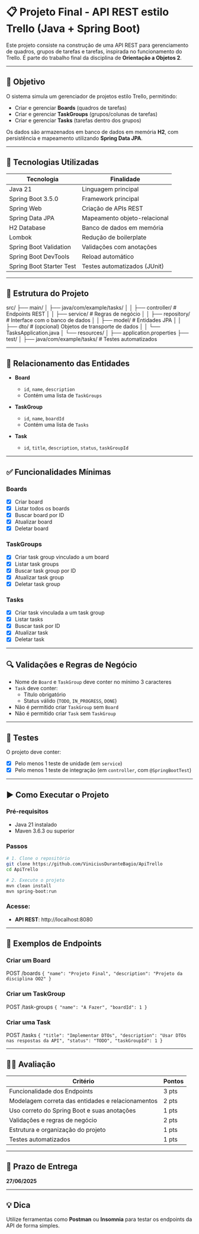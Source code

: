 # 📋 Projeto Final - API REST estilo Trello (Java + Spring Boot)

Este projeto consiste na construção de uma API REST para gerenciamento de quadros, grupos de tarefas e tarefas, inspirada no funcionamento do Trello. É parte do trabalho final da disciplina de **Orientação a Objetos 2**.

---

## 📌 Objetivo

O sistema simula um gerenciador de projetos estilo Trello, permitindo:

- Criar e gerenciar **Boards** (quadros de tarefas)
- Criar e gerenciar **TaskGroups** (grupos/colunas de tarefas)
- Criar e gerenciar **Tasks** (tarefas dentro dos grupos)

Os dados são armazenados em banco de dados em memória **H2**, com persistência e mapeamento utilizando **Spring Data JPA**.

---

## 🧰 Tecnologias Utilizadas

| Tecnologia | Finalidade |
|------------|------------|
| Java 21 | Linguagem principal |
| Spring Boot 3.5.0 | Framework principal |
| Spring Web | Criação de APIs REST |
| Spring Data JPA | Mapeamento objeto-relacional |
| H2 Database | Banco de dados em memória |
| Lombok | Redução de boilerplate |
| Spring Boot Validation | Validações com anotações |
| Spring Boot DevTools | Reload automático |
| Spring Boot Starter Test | Testes automatizados (JUnit) |

---

## 🧱 Estrutura do Projeto

src/
├── main/
│   ├── java/com/example/tasks/
│   │   ├── controller/     # Endpoints REST
│   │   ├── service/        # Regras de negócio
│   │   ├── repository/     # Interface com o banco de dados
│   │   ├── model/          # Entidades JPA
│   │   ├── dto/            # (opcional) Objetos de transporte de dados
│   │   └── TasksApplication.java
│   └── resources/
│       ├── application.properties
├── test/
│   ├── java/com/example/tasks/  # Testes automatizados

---

## 🔄 Relacionamento das Entidades

- **Board**
    - `id`, `name`, `description`
    - Contém uma lista de `TaskGroups`

- **TaskGroup**
    - `id`, `name`, `boardId`
    - Contém uma lista de `Tasks`

- **Task**
    - `id`, `title`, `description`, `status`, `taskGroupId`

---

## ✅ Funcionalidades Mínimas

### Boards
- [x] Criar board
- [x] Listar todos os boards
- [x] Buscar board por ID
- [x] Atualizar board
- [x] Deletar board

### TaskGroups
- [x] Criar task group vinculado a um board
- [x] Listar task groups
- [x] Buscar task group por ID
- [x] Atualizar task group
- [x] Deletar task group

### Tasks
- [x] Criar task vinculada a um task group
- [x] Listar tasks
- [x] Buscar task por ID
- [x] Atualizar task
- [x] Deletar task

---

## 🔍 Validações e Regras de Negócio

- Nome de `Board` e `TaskGroup` deve conter no mínimo 3 caracteres
- `Task` deve conter:
    - Título obrigatório
    - Status válido (`TODO`, `IN_PROGRESS`, `DONE`)
- Não é permitido criar `TaskGroup` sem `Board`
- Não é permitido criar `Task` sem `TaskGroup`

---

## 🧪 Testes

O projeto deve conter:

- [x] Pelo menos 1 teste de unidade (em `service`)
- [x] Pelo menos 1 teste de integração (em `controller`, com `@SpringBootTest`)

---

## ▶️ Como Executar o Projeto

### Pré-requisitos
- Java 21 instalado
- Maven 3.6.3 ou superior

### Passos

```bash
# 1. Clone o repositório
git clone https://github.com/ViniciusDuranteBagio/ApiTrello
cd ApiTrello

# 2. Execute o projeto
mvn clean install
mvn spring-boot:run
```

### Acesse:
- **API REST**: http://localhost:8080

---

## 🔁 Exemplos de Endpoints

### Criar um Board
POST /boards
``
{
  "name": "Projeto Final",
  "description": "Projeto da disciplina OO2"
}
``

### Criar um TaskGroup
POST /task-groups
``
{
  "name": "A Fazer",
  "boardId": 1
}
``

### Criar uma Task
POST /tasks
``
{
  "title": "Implementar DTOs",
  "description": "Usar DTOs nas respostas da API",
  "status": "TODO",
  "taskGroupId": 1
}
``

---

## 🧑‍🏫 Avaliação

| Critério | Pontos |
|---------|--------|
| Funcionalidade dos Endpoints | 3 pts |
| Modelagem correta das entidades e relacionamentos | 2 pts |
| Uso correto do Spring Boot e suas anotações | 1 pts |
| Validações e regras de negócio | 2 pts |
| Estrutura e organização do projeto | 1 pts |
| Testes automatizados | 1 pts |

---

## 📅 Prazo de Entrega

**27/06/2025**

---

## 💡 Dica

Utilize ferramentas como **Postman** ou **Insomnia** para testar os endpoints da API de forma simples.
